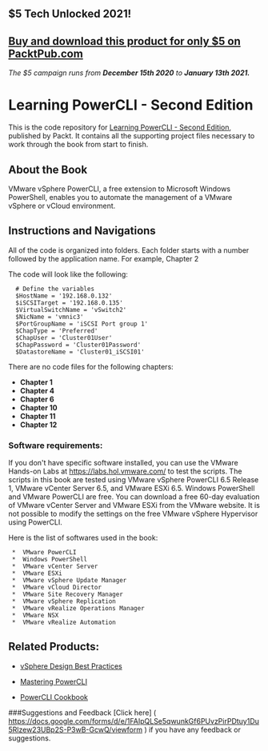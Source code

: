 ## $5 Tech Unlocked 2021!
[Buy and download this product for only $5 on PacktPub.com](https://www.packtpub.com/)
-----
*The $5 campaign         runs from __December 15th 2020__ to __January 13th 2021.__*

# Learning PowerCLI - Second Edition
This is the code repository for [Learning PowerCLI - Second Edition](https://www.packtpub.com/virtualization-and-cloud/learning-powercli-second-edition?utm_source=github&utm_medium=repository&utm_content=9781786468017), published by Packt. It contains all the supporting project files necessary to work through the book from start to finish.

## About the Book
VMware vSphere PowerCLI, a free extension to Microsoft Windows PowerShell, enables you to automate the management of a VMware vSphere or vCloud environment.

## Instructions and Navigations
All of the code is organized into folders. Each folder starts with a number followed by the application name. For example, Chapter 2

The code will look like the following:
       
      # Define the variables
      $HostName = '192.168.0.132'
      $iSCSITarget = '192.168.0.135'
      $VirtualSwitchName = 'vSwitch2'
      $NicName = 'vmnic3'
      $PortGroupName = 'iSCSI Port group 1'
      $ChapType = 'Preferred'
      $ChapUser = 'Cluster01User'
      $ChapPassword = 'Cluster01Password'
      $DatastoreName = 'Cluster01_iSCSI01'

There are no code files for the following chapters:

- **Chapter 1**  
- **Chapter 4**  
- **Chapter 6**  
- **Chapter 10** 
- **Chapter 11** 
- **Chapter 12** 

### Software requirements:
If you don't have specific software installed, you can use the VMware Hands-on Labs at https://labs.hol.vmware.com/ to test the scripts. The scripts in this book are tested using VMware vSphere PowerCLI 6.5 Release 1, VMware
vCenter Server 6.5, and VMware ESXi 6.5. Windows PowerShell and VMware PowerCLI are free. You can download a free 60-day evaluation of VMware vCenter Server and VMware ESXi from the VMware website. It is not possible to modify the settings on the free VMware vSphere Hypervisor using PowerCLI.

Here is the list of softwares used in the book:
       
     *  VMware PowerCLI
     *  Windows PowerShell
     *  VMware vCenter Server
     *  VMware ESXi
     *  VMware vSphere Update Manager
     *  VMware vCloud Director
     *  VMware Site Recovery Manager
     *  VMware vSphere Replication
     *  VMware vRealize Operations Manager
     *  VMware NSX
     *  VMware vRealize Automation
       
## Related Products:

* [vSphere Design Best Practices]( https://www.packtpub.com/virtualization-and-cloud/vsphere-design-best-practices?utm_source=github&utm_medium=repository&utm_content=9781782176268 )

* [Mastering PowerCLI]( https://www.packtpub.com/virtualization-and-cloud/mastering-powercli?utm_source=github&utm_medium=repository&utm_content=9781785286858 )

* [PowerCLI Cookbook]( https://www.packtpub.com/virtualization-and-cloud/powercli-cookbook?utm_source=github&utm_medium=repository&utm_content=9781784393724 )

###Suggestions and Feedback
[Click here] ( https://docs.google.com/forms/d/e/1FAIpQLSe5qwunkGf6PUvzPirPDtuy1Du5Rlzew23UBp2S-P3wB-GcwQ/viewform ) if you have any feedback or suggestions.

